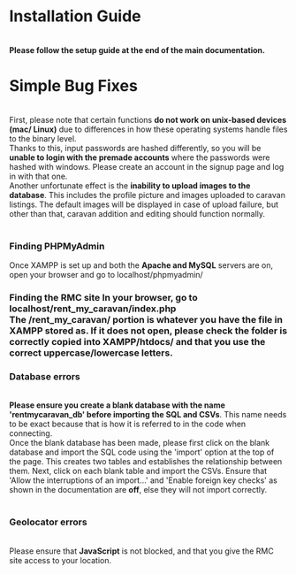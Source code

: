 <h1>Installation Guide</h1><br>
<b>Please follow the setup guide at the end of the main documentation.</b><br>

<h1>Simple Bug Fixes</h1><br>
First, please note that certain functions <b>do not work on unix-based devices (mac/ Linux)</b> due to differences in how these operating systems handle files to the binary level.<br>
Thanks to this, input passwords are hashed differently, so you will be <b>unable to login with the premade accounts</b> where the passwords were hashed with windows. Please create an account in the signup page and log in with that one.<br>
Another unfortunate effect is the <b>inability to upload images to the database</b>. This includes the profile picture and images uploaded to caravan listings. The default images will be displayed in case of 
upload failure, but other than that, caravan addition and editing should function normally.<br><br>
<h3>Finding PHPMyAdmin</h3>
Once XAMPP is set up and both the <b>Apache and MySQL</b> servers are on, open your browser and go to localhost/phpmyadmin/
<h3>Finding the RMC site</3>
In your browser, go to localhost/rent_my_caravan/index.php<br>
The /rent_my_caravan/ portion is whatever you have the file in XAMPP stored as. If it does not open, please check the folder is correctly copied into XAMPP/htdocs/ and that you use the correct uppercase/lowercase letters. 
<h3>Database errors</h3><br>
<b>Please ensure you create a blank database with the name 'rentmycaravan_db' before importing the SQL and CSVs</b>. This name needs to be exact because that is how it is referred to in the code when connecting.<br>
Once the blank database has been made, please first click on the blank database and import the SQL code using the 'import' option at the top of the page. This creates two tables and establishes the relationship between them. Next, click on each blank table and import the CSVs. Ensure that 'Allow the interruptions of an import...' and 'Enable foreign key checks' as shown in the documentation are <b>off</b>, else they will not import correctly. 
<br><br>
<h3>Geolocator errors</h3><br>
Please ensure that <b>JavaScript</b> is not blocked, and that you give the RMC site access to your location. 